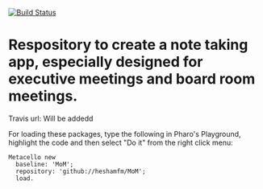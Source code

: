 [![Build Status](https://travis-ci.com/heshamfm/RnD.svg?branch=master)](https://travis-ci.org/github/heshamfm/RnD)
<br />

# Respository to create a note taking app, especially designed for executive meetings and board room meetings. 

Travis url: Will be addedd 


For loading these packages, type the following in Pharo's Playground, highlight the code and then select "Do it" from the right click menu:
```
Metacello new
  baseline: 'MoM';
  repository: 'github://heshamfm/MoM';
  load.
```
